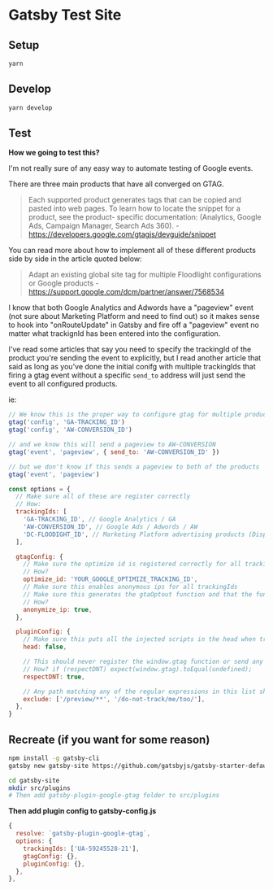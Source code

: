 # Gatsby Test Site

## Setup

```bash
yarn
```

## Develop

```bash
yarn develop
```

## Test

**How we going to test this?**

I'm not really sure of any easy way to automate testing of Google events.

There are three main products that have all converged on GTAG.

> Each supported product generates tags that can be copied and pasted into web pages. To learn how to locate the snippet for a product, see the product- specific documentation: (Analytics, Google Ads, Campaign Manager, Search Ads 360). - https://developers.google.com/gtagjs/devguide/snippet

You can read more about how to implement all of these different products
side by side in the article quoted below:

> Adapt an existing global site tag for multiple Floodlight configurations or Google products - https://support.google.com/dcm/partner/answer/7568534

I know that both Google Analytics and Adwords have a "pageview" event (not sure about Marketing Platform and need to find out)
so it makes sense to hook into "onRouteUpdate" in Gatsby
and fire off a "pageview" event no matter what trackignId has been entered into the configuration.

I've read some articles that say you need to specify the trackingId of the product you're sending the event to explicitly, but I read
another article that said as long as you've done the initial conifg with multiple trackingIds that firing a gtag event without a specific
`send_to` address will just send the event to all configured products.

ie:

```js
// We know this is the proper way to configure gtag for multiple products
gtag('config', 'GA-TRACKING_ID')
gtag('config', 'AW-CONVERSION_ID')

// and we know this will send a pageview to AW-CONVERSION
gtag('event', 'pageview', { send_to: 'AW-CONVERSION_ID' })

// but we don't know if this sends a pageview to both of the products
gtag('event', 'pageview')
```

```js
const options = {
  // Make sure all of these are register correctly
  // How:
  trackingIds: [
    'GA-TRACKING_ID', // Google Analytics / GA
    'AW-CONVERSION_ID', // Google Ads / Adwords / AW
    'DC-FLOODIGHT_ID', // Marketing Platform advertising products (Display & Video 360, Search Ads 360, and Campaign Manager)
  ],

  gtagConfig: {
    // Make sure the optimize id is registered correctly for all trackingIds
    // How?
    optimize_id: 'YOUR_GOOGLE_OPTIMIZE_TRACKING_ID',
    // Make sure this enables anonymous ips for all trackingIds
    // Make sure this generates the gtaOptout function and that the function that side effect produces is works for all trackingIds
    // How?
    anonymize_ip: true,
  },

  pluginConfig: {
    // Make sure this puts all the injected scripts in the head when true and footer when false
    head: false,

    // This should never register the window.gtag function or send any data to Google
    // How? if (respectDNT) expect(window.gtag).toEqual(undefined);
    respectDNT: true,

    // Any path matching any of the regular expressions in this list should not send a pageview event to Google
    exclude: ['/preview/**', '/do-not-track/me/too/'],
  },
}
```

## Recreate (if you want for some reason)

```bash
npm install -g gatsby-cli
gatsby new gatsby-site https://github.com/gatsbyjs/gatsby-starter-default

cd gatsby-site
mkdir src/plugins
# Then add gatsby-plugin-google-gtag folder to src/plugins
```

**Then add plugin config to gatsby-config.js**

```js
{
  resolve: `gatsby-plugin-google-gtag`,
  options: {
    trackingIds: ['UA-59245528-21'],
    gtagConfig: {},
    pluginConfig: {},
  },
},
```
